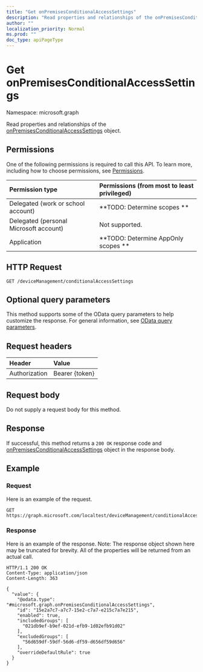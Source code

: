 ```yaml
---
title: "Get onPremisesConditionalAccessSettings"
description: "Read properties and relationships of the onPremisesConditionalAccessSettings object."
author: ""
localization_priority: Normal
ms.prod: ""
doc_type: apiPageType
---
```


# Get onPremisesConditionalAccessSettings

Namespace: microsoft.graph

Read properties and relationships of the [onPremisesConditionalAccessSettings](../resources/onpremisesconditionalaccesssettings.md) object.

## Permissions
One of the following permissions is required to call this API. To learn more, including how to choose permissions, see [Permissions](/concepts/permissions-reference.md).

|Permission type|Permissions (from most to least privileged)|
|:---|:---|
|Delegated (work or school account)|**TODO: Determine scopes **|
|Delegated (personal Microsoft account)|Not supported.|
|Application|**TODO: Determine AppOnly scopes **|

## HTTP Request
<!-- {
  "blockType": "ignored"
}
-->
``` http
GET /deviceManagement/conditionalAccessSettings
```

## Optional query parameters
This method supports some of the OData query parameters to help customize the response. For general information, see [OData query parameters](/graph/query-parameters).

## Request headers
|Header|Value|
|:---|:---|
|Authorization|Bearer {token}|

## Request body
Do not supply a request body for this method.

## Response
If successful, this method returns a `200 OK` response code and [onPremisesConditionalAccessSettings](../resources/onpremisesconditionalaccesssettings.md) object in the response body.

## Example

### Request
Here is an example of the request.
<!-- {
  "blockType": "request",
  "name": "get_onpremisesconditionalaccesssettings"
}
-->
``` http
GET https://graph.microsoft.com/localtest/deviceManagement/conditionalAccessSettings
```

### Response
Here is an example of the response. Note: The response object shown here may be truncated for brevity. All of the properties will be returned from an actual call.
<!-- {
  "blockType": "response",
  "truncated": true,
  "@odata.type": "microsoft.graph.onPremisesConditionalAccessSettings"
}
-->
``` http
HTTP/1.1 200 OK
Content-Type: application/json
Content-Length: 363

{
  "value": {
    "@odata.type": "#microsoft.graph.onPremisesConditionalAccessSettings",
    "id": "15e2a7c7-a7c7-15e2-c7a7-e215c7a7e215",
    "enabled": true,
    "includedGroups": [
      "021db9ef-b9ef-021d-efb9-1d02efb91d02"
    ],
    "excludedGroups": [
      "56d659df-59df-56d6-df59-d656df59d656"
    ],
    "overrideDefaultRule": true
  }
}
```

